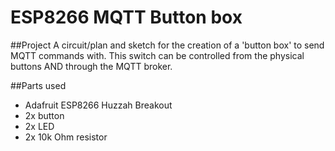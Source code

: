 # ESP8266 MQTT Button box

##Project
A circuit/plan and sketch for the creation of a 'button box' to send MQTT commands with.
This switch can be controlled from the physical buttons AND through the MQTT broker.

##Parts used
* Adafruit ESP8266 Huzzah Breakout
* 2x button
* 2x LED
* 2x 10k Ohm resistor